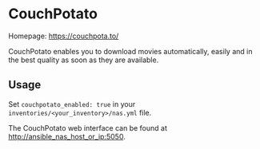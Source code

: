 
# CouchPotato

Homepage: <https://couchpota.to/>

CouchPotato enables you to download movies automatically, easily and in the best quality as soon as they are available.

## Usage

Set `couchpotato_enabled: true` in your `inventories/<your_inventory>/nas.yml` file.

The CouchPotato web interface can be found at <http://ansible_nas_host_or_ip:5050>.
